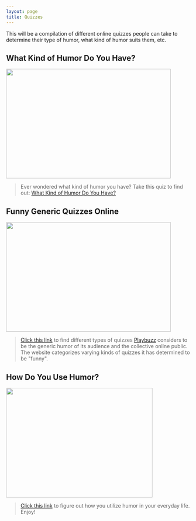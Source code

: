 ```yaml
---
layout: page
title: Quizzes
---
```


<p class="message">
  This will be a compilation of different online quizzes people can take to determine their type of humor, what kind of humor suits them, etc.
</p>

## What Kind of Humor Do You Have?
<a href="https://www.playbuzz.com/monikasymonds10/what-kind-of-humor-are-you"><img src="https://actamu.github.io/laughing-aggies/public/images/humor_quiz.png" height="300" width="450" ></a>
> Ever wondered what kind of humor you have? Take this quiz to find out: [What Kind of Humor Do You Have?](https://www.playbuzz.com/monikasymonds10/what-kind-of-humor-are-you)

## Funny Generic Quizzes Online
<a href="https://www.playbuzz.com/Funny"><img src="https://actamu.github.io/laughing-aggies/public/images/quiz-time.png" height="300" width="450" ></a>
> [Click this link](https://www.playbuzz.com/Funny) to find different types of quizzes [Playbuzz](https://www.playbuzz.com/) considers to be the generic humor of its audience and the collective online public. The website categorizes varying kinds of quizzes it has determined to be "funny".

## How Do You Use Humor?
<a href="https://www.psychologytoday.com/articles/200607/how-do-you-use-humor"><img src="https://actamu.github.io/laughing-aggies/public/images/dogs-and-partyhats.jpg" height="300" width="400" ></a>
> [Click this link](https://www.psychologytoday.com/articles/200607/how-do-you-use-humor) to figure out how you utilize humor in your everyday life. Enjoy!
